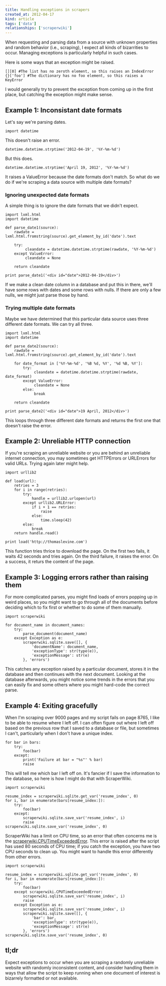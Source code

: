 ```yaml
---
title: Handling exceptions in scrapers
created_at: 2012-04-17
kind: article
tags: ['data']
relationships: ['scraperwiki']
---
```


When requesting and parsing data from a source with unknown properties
and random behavior (i.e., scraping), I expect all kinds of bizarrities to occur.
Managing exceptions is particularly helpful in such cases.

Here is some ways that an exception might be raised.

    [][0] #The list has no zeroth element, so this raises an IndexError
    {}['foo'] #The dictionary has no foo element, so this raises a KeyError

I would generally try to prevent the exception
from coming up in the first place,
but catching the exception might make sense.

Example 1: Inconsistant date formats
------
Let's say we're parsing dates.

    import datetime

This doesn't raise an error.

    datetime.datetime.strptime('2012-04-19', '%Y-%m-%d')

But this does.

    datetime.datetime.strptime('April 19, 2012', '%Y-%m-%d')

It raises a ValueError because the date formats don't match.
So what do we do if we're scraping a data source with multiple date formats?

### Ignoring unexpected date formats
A simple thing is to ignore the date formats that we didn't expect.

    import lxml.html
    import datetime

    def parse_date1(source):
        rawdate = lxml.html.fromstring(source).get_element_by_id('date').text

        try:
             cleandate = datetime.datetime.strptime(rawdate, '%Y-%m-%d')
        except ValueError:
             cleandate = None

        return cleandate

    print parse_date1('<div id="date">2012-04-19</div>')

If we make a clean date column in a database and put this in there,
we'll have some rows with dates and some rows with nulls. If there
are only a few nulls, we might just parse those by hand.

### Trying multiple date formats
Maybe we have determined that this particular data source uses
three different date formats. We can try all three.

    import lxml.html
    import datetime

    def parse_date2(source):
        rawdate = lxml.html.fromstring(source).get_element_by_id('date').text

        for date_format in ['%Y-%m-%d', '%B %d, %Y', '%d %B, %Y']:
            try:
                 cleandate = datetime.datetime.strptime(rawdate, date_format)
            except ValueError:
                 cleandate = None
            else:
                 break

        return cleandate

    print parse_date2('<div id="date">19 April, 2012</div>')

This loops through three different date formats and returns the first
one that doesn't raise the error.

Example 2: Unreliable HTTP connection
-----------
If you're scraping an unreliable website or you are behind
an unreliable internet connection, you may sometimes get
HTTPErrors or URLErrors for valid URLs. Trying again later
might help.

    import urllib2

    def load(url):
        retries = 3
        for i in range(retries):
            try:
                handle = urllib2.urlopen(url)
            except urllib2.URLError:
                if i + 1 == retries:
                    raise
                else:
                    time.sleep(42)
            else:
                break
        return handle.read()

    print load('http://thomaslevine.com')

This function tries thrice to download the page.
On the first two fails, it waits 42 seconds and tries again.
On the third failure, it raises the error.
On a success, it returs the content of the page.

Example 3: Logging errors rather than raising them
-----------
For more complicated parses, you might find loads
of errors popping up in weird places, so you might
want to go through all of the documents before deciding
which to fix first or whether to do some of them manually.

    import scraperwiki

    for document_name in document_names:
        try:
            parse_document(document_name)
        except Exception as e:
            scraperwiki.sqlite.save([], {
                'documentName': document_name,
                'exceptionType': str(type(e)),
                'exceptionMessage': str(e)
            }, 'errors')

This catches any exception raised by a particular document,
stores it in the database and then continues with the next document.
Looking at the database afterwards, you might notice some trends
in the errors that you can easily fix and some others where you
might hard-code the correct parse.

Example 4: Exiting gracefully
-----------

When I'm scraping over 9000 pages and my script fails
on page 8765, I like to be able to resume where I left off.
I can often figure out where I left off based on
the previous row that I saved to a database or file,
but sometimes I can't, particularly when I don't have
a unique index.

    for bar in bars:
        try:
            foo(bar)
        except:
            print('Failure at bar = "%s"' % bar)
            raise

This will tell me which bar I left off on.
It's fancier if I save the information to the database,
so here is how I might do that with ScraperWiki.

    import scraperwiki

    resume_index = scraperwiki.sqlite.get_var('resume_index', 0)
    for i, bar in enumerate(bars[resume_index:]):
        try:
            foo(bar)
        except:
            scraperwiki.sqlite.save_var('resume_index', i)
            raise
    scraperwiki.sqlite.save_var('resume_index', 0)

ScraperWiki has a limit on CPU time, so an error that often concerns me is the
[scraperwiki.CPUTimeExceededError](https://scraperwiki.com/docs/python/python_help_documentation/).
This error is raised after the script has used 80 seconds of CPU time;
if you catch the exception, you have two CPU seconds to clean up.
You might want to handle this error differently from other errors.

    import scraperwiki

    resume_index = scraperwiki.sqlite.get_var('resume_index', 0)
    for i, bar in enumerate(bars[resume_index:]):
        try:
            foo(bar)
        except scraperwiki.CPUTimeExceededError:
            scraperwiki.sqlite.save_var('resume_index', i)
            raise
        except Exception as e:
            scraperwiki.sqlite.save_var('resume_index', i)
            scraperwiki.sqlite.save([], {
                'bar': bar,
                'exceptionType': str(type(e)),
                'exceptionMessage': str(e)
            }, 'errors')
    scraperwiki.sqlite.save_var('resume_index', 0)

tl;dr
-------
Expect exceptions to occur when you are scraping a
randomly unreliable website with randomly inconsistent content,
and consider handling them in ways that allow the script
to keep running when one document of interest is bizarrely
formatted or not available.


